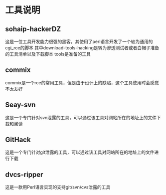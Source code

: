 # 工具说明

## sohaip-hackerDZ
这是一位工具开发能力很强的黑客，其使用了perl语言开发了一个较为通用的cgi_rce的脚本
其中download-tools-hacking是转为渗透测试者或者白帽子准备的工具清单以及下载脚本
tools是准备的工具

## commix
commix是一个rce的常用工具，但是由于设计上的缺陷，这个工具使用时会感觉不太友好

## Seay-svn
这是一个专门针对svn泄露的工具，可以通过该工具对网站所在的地址上的文件下载和阅读

## GitHack
这是一个专门针对git泄露的工具，可以通过该工具对网站所在的地址上的文件进行下载

## dvcs-ripper
这是一款用Perl语言实现的支持git/svn/cvs泄露的工具